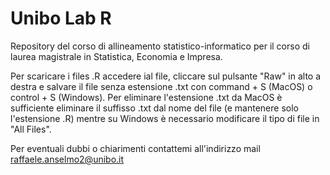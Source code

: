 # Unibo Lab R
Repository del corso di allineamento statistico-informatico per il corso di laurea magistrale in Statistica, Economia e Impresa.

Per scaricare i files .R accedere ial file, cliccare sul pulsante "Raw" in alto a destra e salvare il file senza estensione .txt con command + S (MacOS) o control + S (Windows). Per eliminare l'estensione .txt da MacOS è sufficiente eliminare il suffisso .txt dal nome del file (e mantenere solo l'estensione .R) mentre su Windows è necessario modificare il tipo di file in "All Files".

Per eventuali dubbi o chiarimenti contattemi all'indirizzo mail
raffaele.anselmo2@unibo.it
